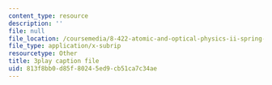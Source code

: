 ```yaml
---
content_type: resource
description: ''
file: null
file_location: /coursemedia/8-422-atomic-and-optical-physics-ii-spring-2013/813f8bb0d85f80245ed9cb51ca7c34ae_ZEmvTidO7k4.srt
file_type: application/x-subrip
resourcetype: Other
title: 3play caption file
uid: 813f8bb0-d85f-8024-5ed9-cb51ca7c34ae
---
```

